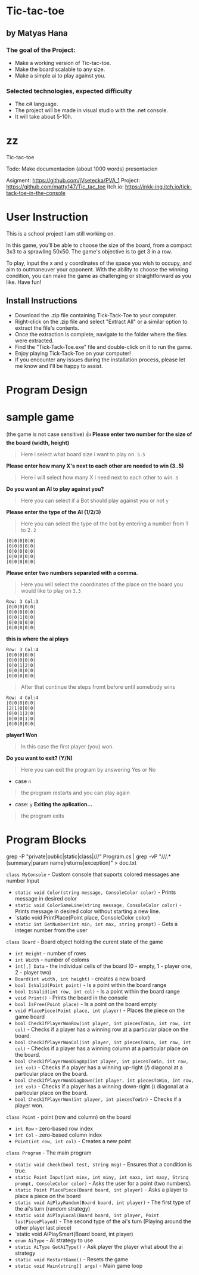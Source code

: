 # Tic-tac-toe
## by Matyas Hana

### The goal of the Project:

- Make a  working version of Tic-tac-toe.
- Make the board scalable to any size.
- Make a simple ai to play against you.

### Selected technologies, expected difficulty

- The c# language.
- The project will be made in visual studio with the .net console.
- It will take about 5-10h.


# zz

Tic-tac-toe


Todo:
Make documentacion (about 1000 words)
presentacion

Asigment: https://github.com/jVsetecka/PVA_1
Project: https://github.com/matty147/Tic_tac_toe
Itch.io: https://inkk-ing.itch.io/tick-tack-toe-in-the-console

# User Instruction

This is a school project I am still working on.

In this game, you'll be able to choose the size of the board, from a compact 3x3 to a sprawling 50x50. The game's objective is to get 3 in a row.

To play, input the x and y coordinates of the space you wish to occupy, and aim to outmaneuver your opponent. With the ability to choose the winning condition, you can make the game as challenging or straightforward as you like. Have fun!

## Install Instructions

* Download the .zip file containing Tick-Tack-Toe to your computer.
* Right-click on the .zip file and select "Extract All" or a similar option to extract the file's contents.
* Once the extraction is complete, navigate to the folder where the files were extracted.
* Find the "Tick-Tack-Toe.exe" file and double-click on it to run the game.
* Enjoy playing Tick-Tack-Toe on your computer!
* If you encounter any issues during the installation process, please let me know and I'll be happy to assist.

# Program Design

# sample game
(the game is not case sensitive) :thumbsup:
**Please enter two number for the size of the board (width, height)**
> Here i select what board size i want to play on. 
 `5.5`

**Please enter how many X's next to each other are needed to win (3..5)**
> Here i will select how many X i need next to each other to win. 
 `3`

**Do you want an AI to play against you?**
> Here you can select if a Bot should play against you or not
 `y`

**Please enter the type of the AI (1/2/3)**
> Here you can select the type of the bot by entering a number from 1 to 2. 
 `2`

```
|0|0|0|0|0|
|0|0|0|0|0|
|0|0|0|0|0|
|0|0|0|0|0|
|0|0|0|0|0|
```
**Please enter two numbers separated with a comma.**
> Here you will select the coordinates of the place on the board you would like to play on
`3.3`

```
Row: 3 Col:3
|0|0|0|0|0|
|0|0|0|0|0|
|0|0|1|0|0|
|0|0|0|0|0|
|0|0|0|0|0|
```
**this is where the ai plays**
```
Row: 3 Col:4
|0|0|0|0|0|
|0|0|0|0|0|
|0|0|1|2|0|
|0|0|0|0|0|
|0|0|0|0|0|
```
> After that continue the steps fromt before until somebody wins
```
Row: 4 Col:4
|0|0|0|0|0|
|2|1|0|0|0|
|0|0|1|2|0|
|0|0|0|1|0|
|0|0|0|0|0|
```
**player1 Won**
> In this case the first player (you) won.

**Do you want to exit? (Y/N)**
> Here you can exit the program by answering Yes or No
- case `n`
> the program restarts and you can play again
- case: `y`
**Exiting the aplication...**
> the program exits

# Program Blocks

grep -P "private|public|static|class|///" Program.cs | grep -vP "///.*(summary|param name|returns|exception)" > doc.txt


`class MyConsole` - Custom console that suports colored messages ane number Input

- `static void Color(string message, ConsoleColor color)` - Prints message in desired color
- `static void ColorSameLine(string message, ConsoleColor color)` - Prints message in desired color without starting a new line.
- `static void PrintPlace(Point place, ConsoleColor color)
- `static int GetNumber(int min, int max, string prompt)` - Gets a integer number from the user
		
`class Board` - Board object holding the curent state of the game

- `int Height` - number of rows
- `int Width` - number of coloms
- `int[,] Data` - the individual cells of the board (0 - empty, 1 - player one, 2 - player two)
- `Board(int width, int height)` - creates a new board
- `bool IsValid(Point point)` - Is a point within the board range
- `bool IsValid(int row, int col)` - Is a point within the board range
- `void Print()` - Prints the board in the console
- `bool IsFree(Point place)` - Is a point on the board empty
- `void PlacePiece(Point place, int player)` - Places the piece on the game board
- `bool CheckIfPlayerWonRow(int player, int piecesToWin, int row, int col)` - Checks if a player has a winning row at a particular place on the board. 
- `bool CheckIfPlayerWonCol(int player, int piecesToWin, int row, int col)` - Checks if a player has a winning column at a particular place on the board. 
- `bool CheckIfPlayerWonDiagUp(int player, int piecesToWin, int row, int col)` - Checks if a player has a winning up-right (/) diagonal at a particular place on the board. 
- `bool CheckIfPlayerWonDiagDown(int player, int piecesToWin, int row, int col)` - Checks if a player has a winning down-right (\) diagonal at a particular place on the board. 
- `bool CheckIfPlayerWon(int player, int piecesToWin)` - Checks if a player won. 
		
`class Point` - point (row and column) on the board

- `int Row` - zero-based row index
- `int Col` - zero-based column index
- `Point(int row, int col)` - Creates a new point

`class Program` - The main program

- `static void check(bool test, string msg)` - Ensures that a condition is true.
- `static Point Input(int minx, int miny, int maxx, int maxy, String prompt, ConsoleColor color)` - Asks the user for a point (two numbers).
- `static Point PlacePiece(Board board, int player)` -  Asks a player to place a piece on the board
- `static void AiPlayRandom(Board board, int player)` - The first type of the ai's turn (random strategy)
- `static void AiPlayLocal(Board board, int player, Point lastPiecePlayed)` - The second type of the ai's turn (Playing around the other player last piece)
- `static void AiPlaySmart(Board board, int player)
- `enum AiType` - AI strategy to use
- `static AiType GetAiType()` - Ask player the player what about the ai strategy 
- `static void RestartGame()` - Resets the game
- `static void Main(string[] args)` - Main game loop


